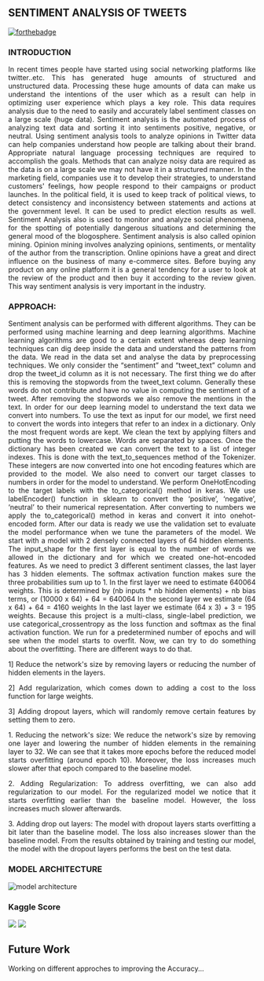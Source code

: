 ## SENTIMENT ANALYSIS OF TWEETS
[![forthebadge](https://forthebadge.com/images/badges/made-with-python.svg)](https://forthebadge.com)<br>
### INTRODUCTION
<p align='justify'>In recent times people have started using social networking platforms like twitter..etc. This has
generated huge amounts of structured and unstructured data. Processing these huge amounts of
data can make us understand the intentions of the user which as a result can help in optimizing
user experience which plays a key role. This data requires analysis due to the need to easily
and accurately label sentiment classes on a large scale (huge data). Sentiment analysis is the
automated process of analyzing text data and sorting it into sentiments positive, negative, or
neutral. Using sentiment analysis tools to analyze opinions in Twitter data can help companies
understand how people are talking about their brand. Appropriate natural language processing
techniques are required to accomplish the goals. Methods that can analyze noisy data are
required as the data is on a large scale we may not have it in a structured manner. In the
marketing field, companies use it to develop their strategies, to understand customers' feelings,
how people respond to their campaigns or product launches. In the political field, it is used to
keep track of political views, to detect consistency and inconsistency between statements and
actions at the government level. It can be used to predict election results as well. Sentiment
Analysis also is used to monitor and analyze social phenomena, for the spotting of potentially
dangerous situations and determining the general mood of the blogosphere. Sentiment analysis
is also called opinion mining. Opinion mining involves analyzing opinions, sentiments, or
mentality of the author from the transcription. Online opinions have a great and direct influence
on the business of many e-commerce sites. Before buying any product on any online platform
it is a general tendency for a user to look at the review of the product and then buy it according
to the review given. This way sentiment analysis is very important in the industry.</p>

### APPROACH:
<p align='justify'>Sentiment analysis can be performed with different algorithms. They can be performed using
machine learning and deep learning algorithms. Machine learning algorithms are good to a
certain extent whereas deep learning techniques can dig deep inside the data and understand
the patterns from the data. We read in the data set and analyse the data by preprocessing
techniques. We only consider the “sentiment” and “tweet_text” column and drop the tweet_id
column as it is not necessary. The first thing we do after this is removing the stopwords from
the tweet_text column. Generally these words do not contribute and have no value in computing
the sentiment of a tweet. After removing the stopwords we also remove the mentions in the
text. In order for our deep learning model to understand the text data we convert into numbers.
To use the text as input for our model, we first need to convert the words into integers that refer
to an index in a dictionary. Only the most frequent words are kept. We clean the text by
applying filters and putting the words to lowercase. Words are separated by spaces. Once the
dictionary has been created we can convert the text to a list of integer indexes. This is done
with the text_to_sequences method of the Tokenizer. These integers are now converted into
one hot encoding features which are provided to the model. We also need to convert our target
classes to numbers in order for the model to understand. We perform OneHotEncoding to the
target labels with the to_categorical() method in keras. We use labelEncoder() function in
sklearn to convert the ‘positive’, ‘negative’, ‘neutral’ to their numerical representation. After
converting to numbers we apply the to_categorical() method in keras and convert it into onehot-
encoded form. After our data is ready we use the validation set to evaluate the model
performance when we tune the parameters of the model. We start with a model with 2 densely
connected layers of 64 hidden elements. The input_shape for the first layer is equal to the
number of words we allowed in the dictionary and for which we created one-hot-encoded
features. As we need to predict 3 different sentiment classes, the last layer has 3 hidden
elements. The softmax activation function makes sure the three probabilities sum up to 1. In
the first layer we need to estimate 640064 weights. This is determined by (nb inputs * nb hidden
elements) + nb bias terms, or (10000 x 64) + 64 = 640064 In the second layer we estimate (64
x 64) + 64 = 4160 weights In the last layer we estimate (64 x 3) + 3 = 195 weights. Because
this project is a multi-class, single-label prediction, we use categorical_crossentropy as the loss
function and softmax as the final activation function. We run for a predetermined number of
epochs and will see when the model starts to overfit. Now, we can try to do something about
the overfitting. There are different ways to do that.</p>
<div>
<p align='justify'>1] Reduce the network's size by removing layers or reducing the number of hidden elements in
the layers.
<p align='justify'>2] Add regularization, which comes down to adding a cost to the loss function for large weights.</p>
<p align='justify'>3] Adding dropout layers, which will randomly remove certain features by setting them to zero.</p>
<p align='justify'>1. Reducing the network's size: We reduce the network's size by removing one layer and lowering the number of hidden elements in the remaining layer to 32. We can see that it takes
more epochs before the reduced model starts overfitting (around epoch 10). Moreover, the loss increases much slower after that epoch compared to the baseline model.</p>
<p align='justify'>2. Adding Regularization: To address overfitting, we can also add regularization to our model. For the regularized model we notice that it starts overfitting earlier than the baseline model. However, the loss increases much slower afterwards.
<p align='justify'>3. Adding drop out layers: The model with dropout layers starts overfitting a bit later than the baseline model. The loss also increases slower than the baseline model. From the results obtained by training and testing our model, the model with the dropout layers performs the best on the test data.</p></p></div>

### MODEL ARCHITECTURE
![model architecture](https://user-images.githubusercontent.com/48044041/88028665-970c1980-cb56-11ea-8f79-7643ccabc754.png)
### Kaggle Score
<img src='https://user-images.githubusercontent.com/48044041/208591004-16dda4d6-299f-4d9e-93a8-7eefe24244c2.PNG'>
<img src='https://user-images.githubusercontent.com/48044041/208590762-13982523-7c8d-4d49-8c5a-bc60dfeff5a8.PNG'>

## Future Work
Working on different approches to improving the Accuracy...
